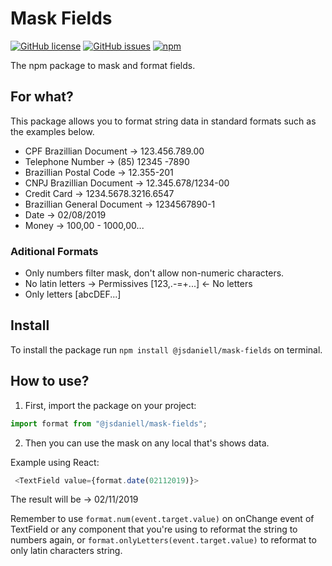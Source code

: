 # Mask Fields

[![GitHub license](https://img.shields.io/github/license/jsdaniell/mask-fields)](https://github.com/jsdaniell/mask-fields/blob/master/LICENSE) [![GitHub issues](https://img.shields.io/github/issues/jsdaniell/mask-fields)](https://github.com/jsdaniell/mask-fields/issues) [![npm](https://img.shields.io/badge/version-v2.0.4-blue)](https://www.npmjs.com/package/@jsdaniell/mask-fields)

The npm package to mask and format fields.

## For what?

This package allows you to format string data in standard formats such as the examples below.

- CPF Brazillian Document → 123.456.789.00
- Telephone Number → (85) 12345 -7890
- Brazillian Postal Code → 12.355-201
- CNPJ Brazillian Document → 12.345.678/1234-00
- Credit Card → 1234.5678.3216.6547
- Brazillian General Document → 1234567890-1
- Date → 02/08/2019
- Money → 100,00 - 1000,00...

### Aditional Formats

- Only numbers filter mask, don't allow non-numeric characters.
- No latin letters → Permissives [123,.-=+...] ← No letters
- Only letters [abcDEF...]

## Install

To install the package run `npm install @jsdaniell/mask-fields` on terminal.

## How to use?

1. First, import the package on your project:

```javascript
import format from "@jsdaniell/mask-fields";
```

2. Then you can use the mask on any local that's shows data.

Example using React:

```javascript
 <TextField value={format.date(02112019)}>
```

The result will be → 02/11/2019

Remember to use `format.num(event.target.value)` on onChange event of TextField or any component that you're using to reformat the string to numbers again, or `format.onlyLetters(event.target.value)` to reformat to only latin characters string.
